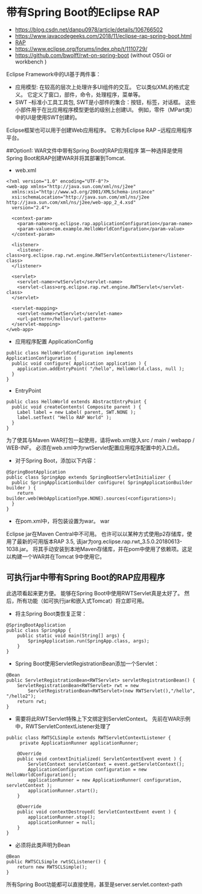 # 带有Spring Boot的Eclipse RAP
- https://blog.csdn.net/danpu0978/article/details/106766502
- https://www.javacodegeeks.com/2018/11/eclipse-rap-spring-boot.html
- [RAP](https://javarepos.com/lib/eclipse-rap-runtime-remote-application-platform)
- https://www.eclipse.org/forums/index.php/t/1110729/
- https://github.com/bwolff/rwt-on-spring-boot   (without OSGi or workbench )


 Eclipse Framework中的UI基于两件事：
- 应用模型: 在较高的层次上处理许多UI组件的交互。 它以类似XML的格式定义。 它定义了窗口，部件，命令，处理程序，菜单等。
- SWT –标准小工具工具包, SWT是小部件的集合：按钮，标签，对话框。 这些小部件用于在比应用程序模型更低的级别上创建UI。 例如，零件（MPart类）中的UI是使用SWT创建的。 

Eclipse框架也可以用于创建Web应用程序。 它称为Eclipse RAP –远程应用程序平台。

##Option1: WAR文件中带有Spring Boot的RAP应用程序
第一种选择是使用Spring Boot和RAP创建WAR并将其部署到Tomcat.
- web.xml
```
<?xml version="1.0" encoding="UTF-8"?>
<web-app xmlns="http://java.sun.com/xml/ns/j2ee"
  xmlns:xsi="http://www.w3.org/2001/XMLSchema-instance"
  xsi:schemaLocation="http://java.sun.com/xml/ns/j2ee http://java.sun.com/xml/ns/j2ee/web-app_2_4.xsd"
  version="2.4">
 
  <context-param>
    <param-name>org.eclipse.rap.applicationConfiguration</param-name>
    <param-value>com.example.HelloWorldConfiguration</param-value>
  </context-param>
 
  <listener>
    <listener-class>org.eclipse.rap.rwt.engine.RWTServletContextListener</listener-class>
  </listener>
 
  <servlet>
    <servlet-name>rwtServlet</servlet-name>
    <servlet-class>org.eclipse.rap.rwt.engine.RWTServlet</servlet-class>
  </servlet>
 
  <servlet-mapping>
    <servlet-name>rwtServlet</servlet-name>
    <url-pattern>/hello</url-pattern>
  </servlet-mapping>
</web-app>
```
- 应用程序配置 ApplicationConfig
```
public class HelloWorldConfiguration implements ApplicationConfiguration {
  public void configure( Application application ) {
    application.addEntryPoint( "/hello", HelloWorld.class, null );
  }
}
```
- EntryPoint
```
public class HelloWorld extends AbstractEntryPoint {
  public void createContents( Composite parent ) {
    Label label = new Label( parent, SWT.NONE );
    label.setText( "Hello RAP World" );
  }
}
```
 为了使其与Maven WAR打包一起使用，请将web.xml放入src / main / webapp / WEB-INF。 必须在web.xml中为rwtServlet配置应用程序配置中的入口点。

- 对于Spring Boot，添加以下内容： 
```
@SpringBootApplication
public class SpringApp extends SpringBootServletInitializer {
  public SpringApplicationBuilder configure( SpringApplicationBuilder builder ) {
    return builder.web(WebApplicationType.NONE).sources(<configurations>);
  }
}
```
- 在pom.xml中，将包装设置为war。
<packaging>war</packaging>

Eclipse jar在Maven Central中不可用。 也许可以以某种方式使用p2存储库，使用了最新的可用版本RAP 3.5, 该jar为org.eclipse.rap.rwt_3.5.0.20180613-1038.jar。
将其手动安装到本地Maven存储库，并在pom中使用了依赖项。这足以构建一个WAR并在Tomcat 9中使用它。

## 可执行jar中带有Spring Boot的RAP应用程序
此选项看起来更方便。 能够在Spring Boot中使用RWTServlet真是太好了。 然后，所有功能（如可执行jar和嵌入式Tomcat）将立即可用。 
- 将主Spring Boot类恢复正常：
```
@SpringBootApplication
public class SpringApp {
    public static void main(String[] args) {
        SpringApplication.run(SpringApp.class, args);
    }
}
```
- Spring Boot使用ServletRegistrationBean添加一个Servlet：
```
@Bean
public ServletRegistrationBean<RWTServlet> servletRegistrationBean() {
    ServletRegistrationBean<RWTServlet> rwt = new 
        ServletRegistrationBean<RWTServlet>(new RWTServlet(),"/hello", "/hello2");
    return rwt;
}
```
- 需要将此RWTServlet特殊上下文绑定到ServletContext。 先前在WAR示例中，RWTServletContextListener处理了
```
public class RWTSCLSimple extends RWTServletContextListener {
     private ApplicationRunner applicationRunner;
 
    @Override
    public void contextInitialized( ServletContextEvent event ) {
        ServletContext servletContext = event.getServletContext();
        ApplicationConfiguration configuration = new HelloWorldConfiguration();
        applicationRunner = new ApplicationRunner( configuration, servletContext );
        applicationRunner.start();
    }
 
    @Override
    public void contextDestroyed( ServletContextEvent event ) {
        applicationRunner.stop();
        applicationRunner = null;
    }
}
```
- 必须将此类声明为Bean
```
@Bean
public RWTSCLSimple rwtSCListener() {
    return new RWTSCLSimple();
}
```
所有Spring Boot功能都可以直接使用，甚至是server.servlet.context-path
